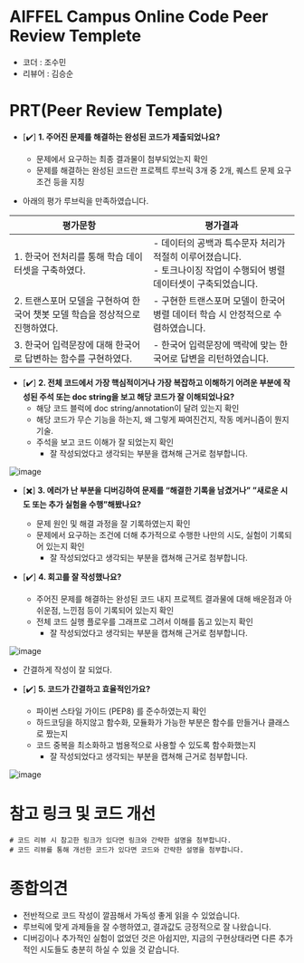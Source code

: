 # AIFFEL Campus Online Code Peer Review Templete
- 코더 : 조수민
- 리뷰어 : 김승순


# PRT(Peer Review Template)
- [✔️]  **1. 주어진 문제를 해결하는 완성된 코드가 제출되었나요?**
    - 문제에서 요구하는 최종 결과물이 첨부되었는지 확인
    - 문제를 해결하는 완성된 코드란 프로젝트 루브릭 3개 중 2개, 
    퀘스트 문제 요구조건 등을 지칭

- 아래의 평가 루브릭을 만족하였습니다.
  
| 평가문항                                       | 평가결과                                                     |
| --------------------------------------------- | ------------------------------------------------------------ |
| 1. 한국어 전처리를 통해 학습 데이터셋을 구축하였다. | - 데이터의 공백과 특수문자 처리가 적절히 이루어졌습니다.<br>- 토크나이징 작업이 수행되어 병렬 데이터셋이 구축되었습니다. |
| 2. 트랜스포머 모델을 구현하여 한국어 챗봇 모델 학습을 정상적으로 진행하였다. | - 구현한 트랜스포머 모델이 한국어 병렬 데이터 학습 시 안정적으로 수렴하였습니다. |
| 3. 한국어 입력문장에 대해 한국어로 답변하는 함수를 구현하였다. | - 한국어 입력문장에 맥락에 맞는 한국어로 답변을 리턴하였습니다. |
      
- [✔️]  **2. 전체 코드에서 가장 핵심적이거나 가장 복잡하고 이해하기 어려운 부분에 작성된 
주석 또는 doc string을 보고 해당 코드가 잘 이해되었나요?**
    - 해당 코드 블럭에 doc string/annotation이 달려 있는지 확인
    - 해당 코드가 무슨 기능을 하는지, 왜 그렇게 짜여진건지, 작동 메커니즘이 뭔지 기술.
    - 주석을 보고 코드 이해가 잘 되었는지 확인
        - 잘 작성되었다고 생각되는 부분을 캡쳐해 근거로 첨부합니다.

![image](https://github.com/Kimgabe/Aiffel_Project_smj/assets/74717033/8846d369-2d4e-4c49-b505-cbe6de03b079)


        
- [✖️]  **3. 에러가 난 부분을 디버깅하여 문제를 “해결한 기록을 남겼거나” 
”새로운 시도 또는 추가 실험을 수행”해봤나요?**
    - 문제 원인 및 해결 과정을 잘 기록하였는지 확인
    - 문제에서 요구하는 조건에 더해 추가적으로 수행한 나만의 시도, 
    실험이 기록되어 있는지 확인
        - 잘 작성되었다고 생각되는 부분을 캡쳐해 근거로 첨부합니다.



- [✔️]  **4. 회고를 잘 작성했나요?**
    - 주어진 문제를 해결하는 완성된 코드 내지 프로젝트 결과물에 대해
    배운점과 아쉬운점, 느낀점 등이 기록되어 있는지 확인
    - 전체 코드 실행 플로우를 그래프로 그려서 이해를 돕고 있는지 확인
        - 잘 작성되었다고 생각되는 부분을 캡쳐해 근거로 첨부합니다.
        
![image](https://github.com/Kimgabe/Aiffel_Project_smj/assets/74717033/79487d81-b826-4f2e-8ca1-44e2c55b2a8e)

- 간결하게 작성이 잘 되었다.


      
- [✔️]  **5. 코드가 간결하고 효율적인가요?**
    - 파이썬 스타일 가이드 (PEP8) 를 준수하였는지 확인
    - 하드코딩을 하지않고 함수화, 모듈화가 가능한 부분은 함수를 만들거나 클래스로 짰는지
    - 코드 중복을 최소화하고 범용적으로 사용할 수 있도록 함수화했는지
        - 잘 작성되었다고 생각되는 부분을 캡쳐해 근거로 첨부합니다.

![image](https://github.com/Kimgabe/Aiffel_Project_smj/assets/74717033/2fbe2eb2-17f2-4a93-ba0f-152a35c24d6a)


        

# 참고 링크 및 코드 개선
```
# 코드 리뷰 시 참고한 링크가 있다면 링크와 간략한 설명을 첨부합니다.
# 코드 리뷰를 통해 개선한 코드가 있다면 코드와 간략한 설명을 첨부합니다.
```
# 종합의견

- 전반적으로 코드 작성이 깔끔해서 가독성 좋게 읽을 수 있었습니다.
- 루브릭에 맞게 과제들을 잘 수행하였고, 결과값도 긍정적으로 잘 나왔습니다.
- 디버깅이나 추가적인 실험이 없었던 것은 아쉽지만, 지금의 구현상태라면 다른 추가적인 시도들도 충분히 하실 수 있을 것 같습니다.
